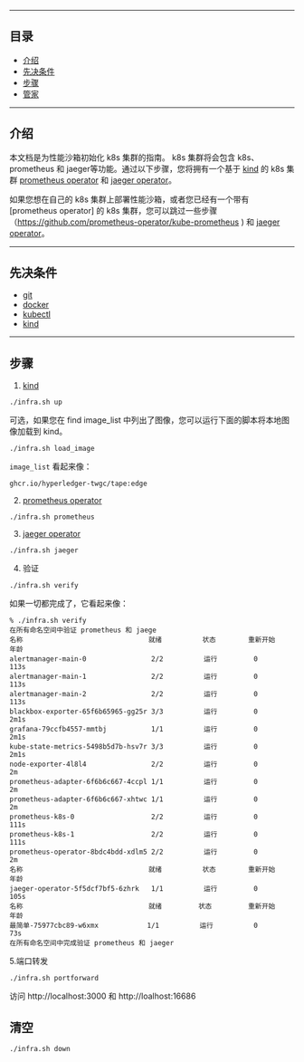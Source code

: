 
---
## 目录

* [介绍](#introduce)
* [先决条件](#prerequisites)
* [步骤](#steps)
* [管家](#家政)

---
## 介绍
本文档是为性能沙箱初始化 k8s 集群的指南。 k8s 集群将会包含 k8s、prometheus 和 jaeger等功能。通过以下步骤，您将拥有一个基于 [kind](https://kind.sigs.k8s.io) 的 k8s 集群
[prometheus operator](https://github.com/prometheus-operator/kube-prometheus) 和 [jaeger operator](https://github.com/jaegertracing/jaeger-operator)。

如果您想在自己的 k8s 集群上部署性能沙箱，或者您已经有一个带有 [prometheus operator] 的 k8s 集群，您可以跳过一些步骤（https://github.com/prometheus-operator/kube-prometheus ) 和 [jaeger operator](https://github.com/jaegertracing/jaeger-operator)。

---
## 先决条件
- [git](https://github.com/)
- [docker](https://www.docker.com/)
- [kubectl](https://kubernetes.io/docs/tasks/tools/)
- [kind](https://kind.sigs.k8s.io)

---

## 步骤
1. [kind](https://kind.sigs.k8s.io)
```shell
./infra.sh up
```

可选，如果您在 find image_list 中列出了图像，您可以运行下面的脚本将本地图像加载到 kind。
```shell
./infra.sh load_image
```
`image_list` 看起来像：
```shell
ghcr.io/hyperledger-twgc/tape:edge
```

2. [prometheus operator](https://github.com/prometheus-operator/kube-prometheus)
```shell
./infra.sh prometheus
```

3. [jaeger operator](https://github.com/jaegertracing/jaeger-operator)
```shell
./infra.sh jaeger
```

4. 验证
```shell
./infra.sh verify
```
如果一切都完成了，它看起来像：
```shell
% ./infra.sh verify
在所有命名空间中验证 prometheus 和 jaege
名称                               就绪          状态        重新开始            年龄
alertmanager-main-0                2/2          运行         0                  113s
alertmanager-main-1                2/2          运行         0                  113s
alertmanager-main-2                2/2          运行         0                  113s
blackbox-exporter-65f6b65965-gg25r 3/3          运行         0                  2m1s
grafana-79ccfb4557-mmtbj           1/1          运行         0                  2m1s
kube-state-metrics-5498b5d7b-hsv7r 3/3          运行         0                  2m1s
node-exporter-4l8l4                2/2          运行         0                  2m
prometheus-adapter-6f6b6c667-4ccpl 1/1          运行         0                  2m
prometheus-adapter-6f6b6c667-xhtwc 1/1          运行         0                  2m
prometheus-k8s-0                   2/2          运行         0                  111s
prometheus-k8s-1                   2/2          运行         0                  111s
prometheus-operator-8bdc4bdd-xdlm5 2/2          运行         0                  2m
名称                               就绪          状态        重新开始     年龄
jaeger-operator-5f5dcf7bf5-6zhrk   1/1          运行         0           105s
名称                               就绪         状态         重新开始     年龄
最简单-75977cbc89-w6xmx            1/1          运行          0          73s
在所有命名空间中完成验证 prometheus 和 jaeger
```

5.端口转发
```shell
./infra.sh portforward
```
访问 http://localhost:3000 和 http://loalhost:16686

## 清空
```shell
./infra.sh down
```
